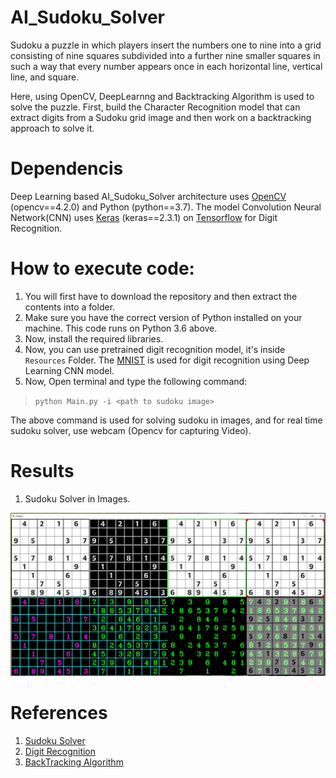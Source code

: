 # AI_Sudoku_Solver

Sudoku a puzzle in which players insert the numbers one to nine into a grid consisting of nine squares subdivided into a further nine smaller squares in such a way that every number appears once in each horizontal line, vertical line, and square.

Here, using OpenCV, DeepLearnng and Backtracking Algorithm is used to solve the puzzle. First, build the Character Recognition model that can extract digits from a Sudoku grid image and then work on a backtracking approach to solve it.

# Dependencis

Deep Learning based AI_Sudoku_Solver architecture uses [OpenCV](https://opencv.org/) (opencv==4.2.0) and Python (python==3.7). The model Convolution Neural Network(CNN) uses [Keras](https://keras.io/) (keras==2.3.1) on [Tensorflow](https://www.tensorflow.org/) for Digit Recognition.

# How to execute code:

1. You will first have to download the repository and then extract the contents into a folder.
2. Make sure you have the correct version of Python installed on your machine. This code runs on Python 3.6 above.
3. Now, install the required libraries.
4. Now, you can use pretrained digit recognition model, it's inside `Resources` Folder. The [MNIST](https://en.wikipedia.org/wiki/MNIST_database) is used for digit recognition using Deep Learning CNN model. 
5. Now, Open terminal and type the following command:
> `python Main.py -i <path to sudoku image>`

The above command is used for solving sudoku in images, and for real time sudoku solver, use webcam (Opencv for capturing Video).

# Results

1. Sudoku Solver in Images.

![Output](https://github.com/Devashi-Choudhary/AI_Sudoku_Solver/blob/main/Resources/output.JPG)


# References

1. [Sudoku Solver](https://github.com/murtazahassan/OpenCV-Sudoku-Solver)
2. [Digit Recognition](https://github.com/kurapan/CNN-MNIST)
3. [BackTracking Algorithm](https://techwithtim.net/tutorials/python-programming/sudoku-solver-backtracking/)
